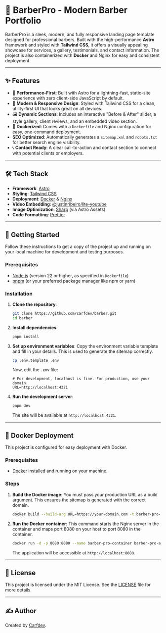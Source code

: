 # 💈 BarberPro - Modern Barber Portfolio

BarberPro is a sleek, modern, and fully responsive landing page template designed for professional barbers. Built with the high-performance **Astro** framework and styled with **Tailwind CSS**, it offers a visually appealing showcase for services, a gallery, testimonials, and contact information. The project is also containerized with **Docker** and Nginx for easy and consistent deployment.

---

## ✨ Features

- 🚀 **Performance-First**: Built with Astro for a lightning-fast, static-site experience with zero client-side JavaScript by default.
- 🎨 **Modern & Responsive Design**: Styled with Tailwind CSS for a clean, utility-first UI that looks great on all devices.
- 🖼️ **Dynamic Sections**: Includes an interactive "Before & After" slider, a style gallery, client reviews, and an embedded video section.
- 🐳 **Dockerized**: Comes with a `Dockerfile` and Nginx configuration for easy, one-command deployment.
- **SEO Optimized**: Automatically generates a `sitemap.xml` and `robots.txt` for better search engine visibility.
- 📞 **Contact Ready**: A clear call-to-action and contact section to connect with potential clients or employers.

---

## 🛠️ Tech Stack

- **Framework**: [Astro](https://astro.build/)
- **Styling**: [Tailwind CSS](https://tailwindcss.com/)
- **Deployment**: [Docker](https://www.docker.com/) & [Nginx](https://www.nginx.com/)
- **Video Embedding**: [@justinribeiro/lite-youtube](https://github.com/justinribeiro/lite-youtube)
- **Image Optimization**: [Sharp](https://sharp.pixelplumbing.com/) (via Astro Assets)
- **Code Formatting**: [Prettier](https://prettier.io/)

---

## 🚀 Getting Started

Follow these instructions to get a copy of the project up and running on your local machine for development and testing purposes.

### Prerequisites

- [Node.js](https://nodejs.org/) (version 22 or higher, as specified in `Dockerfile`)
- [pnpm](https://pnpm.io/) (or your preferred package manager like npm or yarn)

### Installation

1.  **Clone the repository**:

    ```bash
    git clone https://github.com/carfdev/barber.git
    cd barber
    ```

2.  **Install dependencies**:

    ```bash
    pnpm install
    ```

3.  **Set up environment variables**:
    Copy the environment variable template and fill in your details. This is used to generate the sitemap correctly.

    ```bash
    cp .env.template .env
    ```

    Now, edit the `.env` file:

    ```env
    # For development, localhost is fine. For production, use your domain.
    URL=http://localhost:4321
    ```

4.  **Run the development server**:
    ```bash
    pnpm dev
    ```
    The site will be available at `http://localhost:4321`.

---

## 🐳 Docker Deployment

This project is configured for easy deployment with Docker.

### Prerequisites

- [Docker](https://www.docker.com/products/docker-desktop/) installed and running on your machine.

### Steps

1.  **Build the Docker image**:
    You must pass your production URL as a build argument. This ensures the sitemap is generated with the correct domain.

    ```bash
    docker build --build-arg URL=https://your-domain.com -t barber-pro-app .
    ```

2.  **Run the Docker container**:
    This command starts the Nginx server in the container and maps port 8080 on your host to port 8080 in the container.
    ```bash
    docker run -d -p 8080:8080 --name barber-pro-container barber-pro-app
    ```
    The application will be accessible at `http://localhost:8080`.

---

## 📜 License

This project is licensed under the MIT License. See the [LICENSE](LICENSE) file for more details.

---

## ✍️ Author

Created by [Carfdev](https://github.com/carfdev/).
